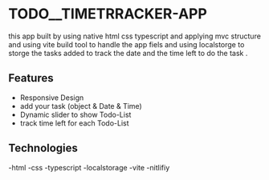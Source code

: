 # TODO__TIMETRRACKER-APP
this app built by using native html css typescript and applying mvc structure and using vite build tool to handle the app fiels and using localstorge to storge the tasks added to track the date and the time left to do the task .
## Features 
- Responsive Design
- add your task (object & Date & Time)
- Dynamic slider to show Todo-List
- track time left for each Todo-List
## Technologies
-html 
-css
-typescript
-localstorage
-vite
-nitlifiy
